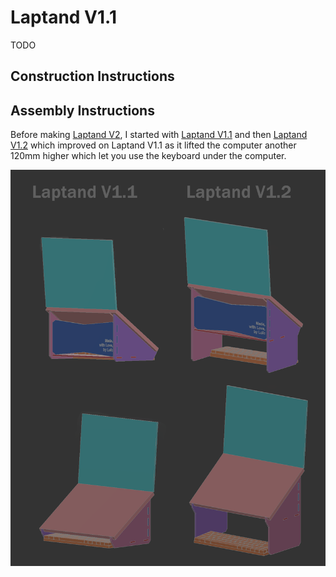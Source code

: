 # Laptand V1.1 

TODO

## Construction Instructions

## Assembly Instructions


Before making [Laptand V2](/Laptand_V2/README.md), I started with [Laptand V1.1](/Laptand_V1.1/README.md) and then [Laptand V1.2](/Laptand_V1.2/README.md) which improved on Laptand V1.1 as it lifted the computer another 120mm higher which let you use the keyboard under the computer.
 
<p align="center">
    <img src="Laptand_V1.2/images/V1.png">
</p>



